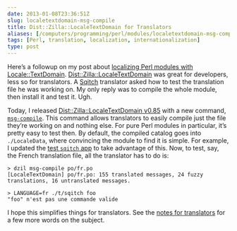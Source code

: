 ```yaml
--- 
date: 2013-01-08T23:36:51Z
slug: localetextdomain-msg-compile
title: Dist::Zilla::LocaleTextDomain for Translators
aliases: [/computers/programming/perl/modules/localetextdomain-msg-compile.html]
tags: [Perl, translation, localization, internationalization]
type: post
---
```


<p>Here’s a followup on my post about <a href="/computers/programming/perl/modules/dist-zilla-localetextdomain.html">localizing Perl modules with Locale::TextDomain</a>. <a href="https://metacpan.org/module/Dist::Zilla::LocaleTextDomain">Dist::Zilla::LocaleTextDomain</a> was great for developers, less so for translators. A <a href="http://sqitch.org/" title="Sqitch: Sane database change management">Sqitch</a> translator asked how to test the translation file he was working on. My only reply was to compile the whole module, then install it and test it. Ugh.</p>

<p>Today, I released <a href="https://metacpan.org/module/Dist::Zilla::LocaleTextDomain">Dist::Zilla::LocaleTextDomain v0.85</a> with a new command, <a href="https://metacpan.org/module/Dist::Zilla::App::Command::msg_compile"><code>msg-compile</code></a>. This command allows translators to easily compile just the file they’re working on and nothing else. For pure Perl modules in particular, it’s pretty easy to test then. By default, the compiled catalog goes into <code>./LocaleData</code>, where convincing the module to find it is simple. For example, I updated the <a href="https://github.com/theory/sqitch/blob/master/t/sqitch">test <code>sqitch</code> app</a> to take advantage of this. Now, to test, say, the French translation file, all the translator has to do is:</p>

<pre><code>&gt; dzil msg-compile po/fr.po
[LocaleTextDomain] po/fr.po: 155 translated messages, 24 fuzzy translations, 16 untranslated messages.

&gt; LANGUAGE=fr ./t/sqitch foo
"foo" n'est pas une commande valide
</code></pre>

<p>I hope this simplifies things for translators. See the <a href="https://metacpan.org/module/Dist::Zilla::LocaleTextDomain#But-Im-a-Translator">notes for translators</a> for a few more words on the subject.</p>
